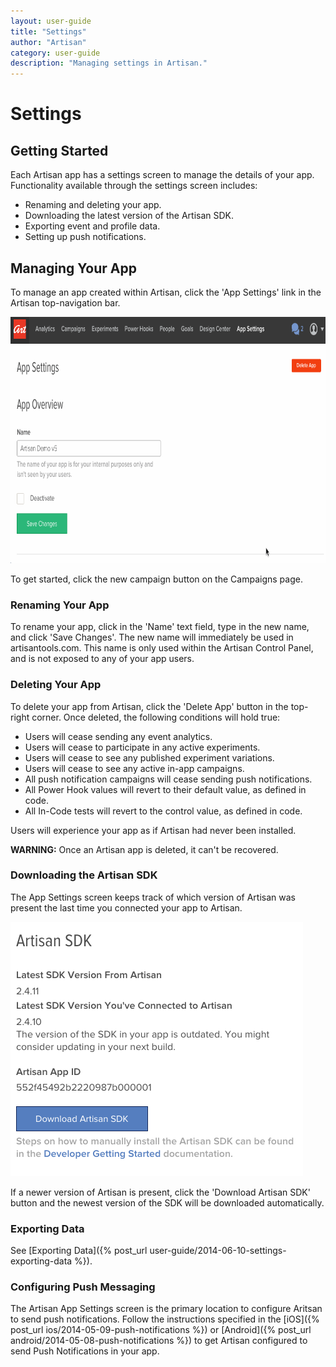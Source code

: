 ```yaml
---
layout: user-guide
title: "Settings"
author: "Artisan"
category: user-guide
description: "Managing settings in Artisan."
---
```

# Settings

## Getting Started

Each Artisan app has a settings screen to manage the details of your app.  Functionality available through the settings screen includes:

* Renaming and deleting your app.
* Downloading the latest version of the Artisan SDK.
* Exporting event and profile data.
* Setting up push notifications.

<div id="managing-your-app"></div>

## Managing Your App

To manage an app created within Artisan, click the 'App Settings' link in the Artisan top-navigation bar.

<img src="/images/screens/settings-overview-985x485.gif" height="394" width="800" class="border-full" alt="Artisan App Settings screen." />

To get started, click the new campaign button on the Campaigns page.

### Renaming Your App

To rename your app, click in the 'Name' text field, type in the new name, and click 'Save Changes'.  The new name will immediately be used in artisantools.com.  This name is only used within the Artisan Control Panel, and is not exposed to any of your app users.

### Deleting Your App

To delete your app from Artisan, click the 'Delete App' button in the top-right corner.  Once deleted, the following conditions will hold true:

* Users will cease sending any event analytics.
* Users will cease to participate in any active experiments.
* Users will cease to see any published experiment variations.
* Users will cease to see any active in-app campaigns.
* All push notification campaigns will cease sending push notifications.
* All Power Hook values will revert to their default value, as defined in code.
* All In-Code tests will revert to the control value, as defined in code.

Users will experience your app as if Artisan had never been installed.

<div class="note note-important">
  <p><strong>WARNING:</strong> Once an Artisan app is deleted, it can't be recovered.</p>
</div>

### Downloading the Artisan SDK

The App Settings screen keeps track of which version of Artisan was present the last time you connected your app to Artisan.  

<img src="/images/screens/settings-sdk-download-468x407.png" height="407" width="468" class="border-full" alt="Artisan Settings SDK download example." />

If a newer version of Artisan is present, click the 'Download Artisan SDK' button and the newest version of the SDK will be downloaded automatically.

### Exporting Data

See [Exporting Data]({% post_url user-guide/2014-06-10-settings-exporting-data %}).

### Configuring Push Messaging

The Artisan App Settings screen is the primary location to configure Aritsan to send push notifications.  Follow the instructions specified in the [iOS]({% post_url ios/2014-05-09-push-notifications %}) or [Android]({% post_url android/2014-05-08-push-notifications %}) to get Artisan configured to send Push Notifications in your app.
